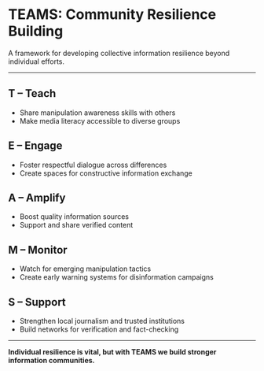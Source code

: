 # TEAMS: Community Resilience Building

A framework for developing collective information resilience beyond individual efforts.

---

## **T – Teach**
- Share manipulation awareness skills with others
- Make media literacy accessible to diverse groups

## **E – Engage**
- Foster respectful dialogue across differences
- Create spaces for constructive information exchange

## **A – Amplify**
- Boost quality information sources
- Support and share verified content

## **M – Monitor**
- Watch for emerging manipulation tactics
- Create early warning systems for disinformation campaigns

## **S – Support**
- Strengthen local journalism and trusted institutions
- Build networks for verification and fact-checking

---

**Individual resilience is vital, but with TEAMS we build stronger information communities.**